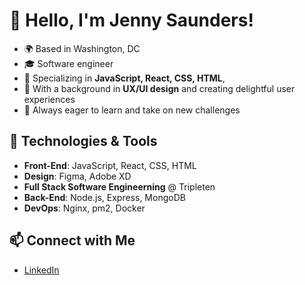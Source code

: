 # 👋 Hello, I'm Jenny Saunders!

- 🌍 Based in Washington, DC
- 🎓 Software engineer
- 💼 Specializing in **JavaScript, React, CSS, HTML**,
- 🎨 With a background in **UX/UI design** and creating delightful user experiences
- 🚀 Always eager to learn and take on new challenges

## 🔧 Technologies & Tools
- **Front-End**: JavaScript, React, CSS, HTML
- **Design**: Figma, Adobe XD
- **Full Stack Software Engineerning** @ Tripleten
- **Back-End**: Node.js, Express, MongoDB
- **DevOps**: Nginx, pm2, Docker

## 📫 Connect with Me
- [LinkedIn](https://www.linkedin.com/in/jennygloversaunders/)
